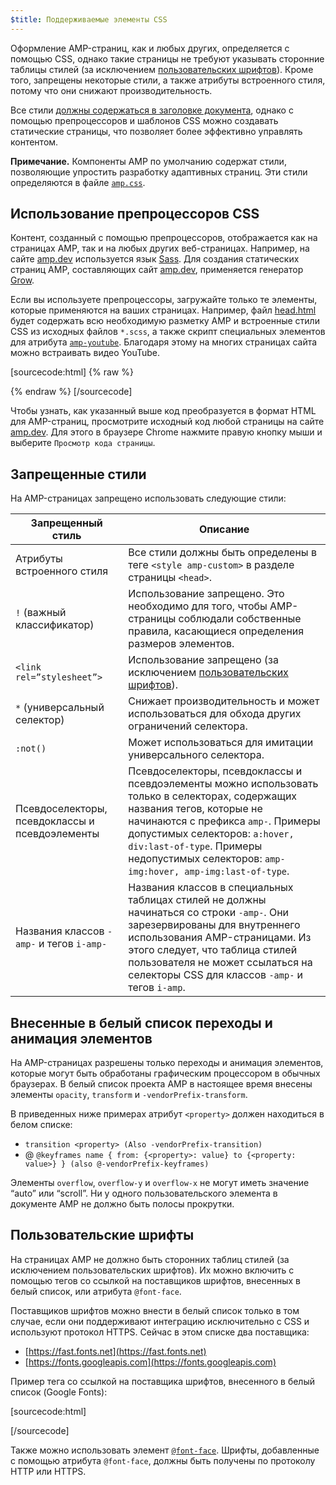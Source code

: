 ```yaml
---
$title: Поддерживаемые элементы CSS
---
```


Оформление AMP-страниц, как и любых других, определяется с помощью CSS, однако такие страницы не требуют указывать сторонние таблицы стилей (за исключением [пользовательских шрифтов](#the-custom-fonts-exception)).
Кроме того, запрещены некоторые стили, а также атрибуты встроенного стиля, потому что они снижают производительность.

Все стили [должны содержаться в заголовке документа](../../../../documentation/guides-and-tutorials/learn/validation-workflow/validate_amp.md),
однако с помощью препроцессоров и шаблонов CSS можно создавать статические страницы, что позволяет более эффективно управлять контентом.

**Примечание.** Компоненты AMP по умолчанию содержат стили, позволяющие упростить разработку адаптивных страниц.
Эти стили определяются в файле [`amp.css`](https://github.com/ampproject/amphtml/blob/master/css/amp.css).

## Использование препроцессоров CSS <a name="using-css-preprocessors"></a>

Контент, созданный с помощью препроцессоров, отображается как на страницах AMP, так и на любых других веб-страницах.
Например, на сайте [amp.dev](https://amp.dev/) используется язык [Sass](http://sass-lang.com/).
Для создания статических страниц AMP, составляющих сайт [amp.dev](https://amp.dev/), применяется генератор <a href="http://grow.io/"><span class="notranslate">Grow</span></a>.

Если вы используете препроцессоры, загружайте только те элементы, которые применяются на ваших страницах.
Например, файл [head.html](https://github.com/ampproject/docs/blob/master/views/partials/head.html) будет содержать всю необходимую разметку AMP и встроенные стили CSS из исходных файлов `*.scss`,
а также скрипт специальных элементов для атрибута [`amp-youtube`](../../../../documentation/components/reference/amp-youtube.md). Благодаря этому на многих страницах сайта можно встраивать видео YouTube.

[sourcecode:html] {% raw %}
<head>
  <meta charset="utf-8">
  <meta name="viewport" content="width=device-width,minimum-scale=1,initial-scale=1">
  <meta property="og:description" content="{% if doc.description %}{{doc.description}} – {% endif %}AMP Project">
  <meta name="description" content="{% if doc.description %}{{doc.description}} – {% endif %}AMP Project">

  <title>AMP Project</title>
  <link rel="shortcut icon" href="/static/img/amp_favicon.png">
  <link rel="canonical" href="{{doc.url}}">
  <link href="https://fonts.googleapis.com/css?family=Roboto:200,300,400,500,700" rel="stylesheet" type="text/css">
  <style amp-custom>
  {% include "/assets/css/main.min.css" %}
  </style>

  <style amp-boilerplate>body{-webkit-animation:-amp-start 8s steps(1,end) 0s 1 normal both;-moz-animation:-amp-start 8s steps(1,end) 0s 1 normal both;-ms-animation:-amp-start 8s steps(1,end) 0s 1 normal both;animation:-amp-start 8s steps(1,end) 0s 1 normal both}@-webkit-keyframes -amp-start{from{visibility:hidden}to{visibility:visible}}@-moz-keyframes -amp-start{from{visibility:hidden}to{visibility:visible}}@-ms-keyframes -amp-start{from{visibility:hidden}to{visibility:visible}}@-o-keyframes -amp-start{from{visibility:hidden}to{visibility:visible}}@keyframes -amp-start{from{visibility:hidden}to{visibility:visible}}</style><noscript><style amp-boilerplate>body{-webkit-animation:none;-moz-animation:none;-ms-animation:none;animation:none}</style></noscript>
  <script async src="https://cdn.ampproject.org/v0.js"></script>
  <script async custom-element="amp-carousel" src="https://cdn.ampproject.org/v0/amp-carousel-0.1.js"></script>
  <script async custom-element="amp-analytics" src="https://cdn.ampproject.org/v0/amp-analytics-0.1.js"></script>
  <script async custom-element="amp-lightbox" src="https://cdn.ampproject.org/v0/amp-lightbox-0.1.js"></script>
  <script async custom-element="amp-youtube" src="https://cdn.ampproject.org/v0/amp-youtube-0.1.js"></script>
  <script async custom-element="amp-sidebar" src="https://cdn.ampproject.org/v0/amp-sidebar-0.1.js"></script>
  <script async custom-element="amp-iframe" src="https://cdn.ampproject.org/v0/amp-iframe-0.1.js"></script>
</head>
{% endraw %} [/sourcecode]

Чтобы узнать, как указанный выше код преобразуется в формат HTML для AMP-страниц, просмотрите исходный код любой страницы на сайте [amp.dev](https://amp.dev/).
Для этого в браузере Chrome нажмите правую кнопку мыши и выберите `Просмотр кода страницы`.

## Запрещенные стили

На AMP-страницах запрещено использовать следующие стили:

<table>
  <thead>
    <tr>
      <th data-th="Banned style">Запрещенный стиль</th>
      <th data-th="Description">Описание</th>
    </tr>
  </thead>
  <tbody>
    <tr>
      <td data-th="Banned style">Атрибуты встроенного стиля</td>
      <td data-th="Description">Все стили должны быть определены в теге <code>&lt;style amp-custom&gt;</code> в разделе страницы <code>&lt;head&gt;</code>.</td>
    </tr>
    <tr>
      <td data-th="Banned style"><code>!</code> (важный классификатор) </td>
      <td data-th="Description">Использование запрещено.
      Это необходимо для того, чтобы AMP-страницы соблюдали собственные правила, касающиеся определения размеров элементов.</td>
    </tr>
    <tr>
      <td data-th="Banned style"><code>&lt;link rel=”stylesheet”&gt;</code></td>
      <td data-th="Description">Использование запрещено (за исключением <a href="#пользовательские-шрифты">пользовательских шрифтов</a>).</td>
    </tr>
    <tr>
      <td data-th="Banned style"><code>*</code> (универсальный селектор)</td>
      <td data-th="Description">Снижает производительность и может использоваться для обхода других ограничений селектора.</td>
    </tr>
    <tr>
      <td data-th="Banned style"><code>:not()</code></td>
      <td data-th="Description">Может использоваться для имитации универсального селектора.</td>
    </tr>
    <tr>
      <td data-th="Banned style">Псевдоселекторы, псевдоклассы и псевдоэлементы</td>
      <td data-th="Description">Псевдоселекторы, псевдоклассы и псевдоэлементы можно использовать только в селекторах, содержащих названия тегов, которые не начинаются с префикса <code>amp-</code>.
      Примеры допустимых селекторов: <code>a:hover, div:last-of-type</code>. Примеры недопустимых селекторов: <code>amp-img:hover, amp-img:last-of-type</code>.</td>
    </tr>
    <tr>
      <td data-th="Banned style">Названия классов <code>-amp-</code> и тегов <code>i-amp-</code></td>
      <td data-th="Description">Названия классов в специальных таблицах стилей не должны начинаться со строки <code>-amp-</code>. Они зарезервированы для внутреннего использования AMP-страницами. Из этого следует, что таблица стилей пользователя не может ссылаться на селекторы CSS для классов <code>-amp-</code> и тегов <code>i-amp</code>.</td>
    </tr>
  </tbody>
</table>

## Внесенные в белый список переходы и анимация элементов <a name="the-custom-fonts-exception"></a>

На AMP-страницах разрешены только переходы и анимация элементов, которые могут быть обработаны графическим процессором в обычных браузерах.
В белый список проекта AMP в настоящее время внесены элементы `opacity`, `transform` и `-vendorPrefix-transform`.

В приведенных ниже примерах атрибут `<property>` должен находиться в белом списке:

* `transition <property> (Also -vendorPrefix-transition)`
* @ `@keyframes name { from: {<property>: value} to {<property: value>} } (also @-vendorPrefix-keyframes)`

Элементы `overflow`, `overflow-y` и `overflow-x` не могут иметь значение <span class="notranslate">“auto”</span> или <span class="notranslate">“scroll”</span>.
Ни у одного пользовательского элемента в документе AMP не должно быть полосы прокрутки.

## Пользовательские шрифты <a name="пользовательские-шрифты"></a>

На страницах AMP не должно быть сторонних таблиц стилей (за исключением пользовательских шрифтов).
Их можно включить с помощью тегов со ссылкой на поставщиков шрифтов, внесенных в белый список, или атрибута `@font-face`.

Поставщиков шрифтов можно внести в белый список только в том случае, если они поддерживают интеграцию исключительно с CSS и используют протокол HTTPS. Сейчас в этом списке два поставщика:

* [https://fast.fonts.net](https://fast.fonts.net)
* [https://fonts.googleapis.com](https://fonts.googleapis.com)

Пример тега со ссылкой на поставщика шрифтов, внесенного в белый список (Google Fonts):

[sourcecode:html]
<link rel="stylesheet" href="https://fonts.googleapis.com/css?family=Tangerine">
[/sourcecode]

Также можно использовать элемент [`@font-face`](https://developer.mozilla.org/en-US/docs/Web/CSS/@font-face).
Шрифты, добавленные с помощью атрибута `@font-face`, должны быть получены по протоколу HTTP или HTTPS.
